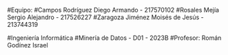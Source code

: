 #Equipo:
#Campos Rodríguez Diego Armando - 217570102
#Rosales Mejía Sergio Alejandro - 217526227
#Zaragoza Jiménez Moisés de Jesús - 213744319

#Ingeniería Informática
#Minería de Datos - D01 - 2023B
#Profesor: Román Godínez Israel
